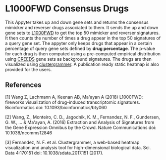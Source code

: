 # L1000FWD Consensus Drugs

This Appyter takes up and down gene sets and returns the consensus mimicker and reverser drugs associated to them. It sends the up and down gene sets to [L1000FWD](https://amp.pharm.mssm.edu/l1000fwd/) to get the top 50 mimicker and reverser signatures. It then counts the number of times a drug appear in the top 50 signatures of a query gene set. The appyter only keeps drugs that appear in a certain percentage of query gene sets defined by **drug percentage**. The p-value for each drug is then computed using a pre-computed empirical distribution using [CREEDS](https://amp.pharm.mssm.edu/creeds/#downloads) gene sets as background signatures. The drugs are then visualized using [clustergrammer](https://amp.pharm.mssm.edu/clustergrammer/). A publication ready static heatmap is also provided for the users.

## References
[1] Wang Z, Lachmann A, Keenan AB, Ma'ayan A (2018) L1000FWD: fireworks visualization of drug-induced transcriptomic signatures. Bioinformatics doi: 10.1093/bioinformatics/bty060

[2] Wang, Z., Monteiro, C. D., Jagodnik, K. M., Fernandez, N. F., Gundersen, G. W., ... & Ma'ayan, A. (2016) Extraction and Analysis of Signatures from the Gene Expression Omnibus by the Crowd. Nature Communications doi: 10.1038/ncomms12846

[3] Fernandez, N. F. et al. Clustergrammer, a web-based heatmap visualization and analysis tool for high-dimensional biological data. Sci. Data 4:170151 doi: 10.1038/sdata.2017.151 (2017).